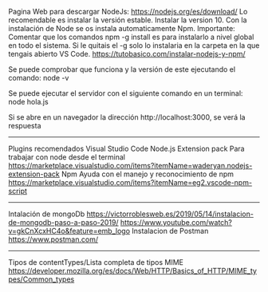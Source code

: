 Pagina Web para descargar NodeJs:
https://nodejs.org/es/download/
Lo recomendable es instalar la versión estable.
Instalar la version 10. Con la instalación de Node se os instala automaticamente Npm.
Importante: Comentar que los comandos npm -g install es para instalarlo a nivel global en todo el sistema. Si le quitais el -g solo lo instalaria en la carpeta en la que tengais abierto VS Code.
https://tutobasico.com/instalar-nodejs-y-npm/


Se puede comprobar que funciona y la versión de este ejecutando el comando:
node -v


Se puede ejecutar el servidor con el siguiente comando en un terminal:
node hola.js


Si se abre en un navegador la dirección http://localhost:3000, se verá la respuesta
_____________________________________________________________________________________________________________________________________________________________


Plugins recomendados Visual Studio Code
Node.js Extension pack Para trabajar con node desde el terminal
https://marketplace.visualstudio.com/items?itemName=waderyan.nodejs-extension-pack
Npm Ayuda con el manejo y reconocimiento de npm
https://marketplace.visualstudio.com/items?itemName=eg2.vscode-npm-script

____________________________________________________________________________________________________________________________________________________________

Intalación de mongoDb
https://victorroblesweb.es/2019/05/14/instalacion-de-mongodb-paso-a-paso-2019/
https://www.youtube.com/watch?v=gkCnXcxHC4o&feature=emb_logo
Instalacion de Postman
https://www.postman.com/


____________________________________________________________________________________________________________________________________________________________
Tipos de contentTypes/Lista completa de tipos MIME
https://developer.mozilla.org/es/docs/Web/HTTP/Basics_of_HTTP/MIME_types/Common_types
